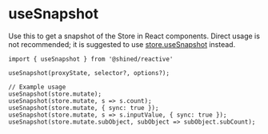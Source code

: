 # useSnapshot

Use this to get a snapshot of the Store in React components. Direct usage is not recommended; it is suggested to use [store.useSnapshot](/reference/basic/create#store-use-snapshot) instead.

```tsx
import { useSnapshot } from '@shined/reactive'

useSnapshot(proxyState, selector?, options?);

// Example usage
useSnapshot(store.mutate);
useSnapshot(store.mutate, s => s.count);
useSnapshot(store.mutate, { sync: true });
useSnapshot(store.mutate, s => s.inputValue, { sync: true });
useSnapshot(store.mutate.subObject, subObject => subObject.subCount);
```
